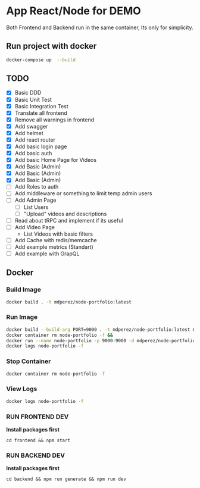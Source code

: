 # App React/Node for DEMO

Both Frontend and Backend run in the same container, Its only for simplicity.

## Run project with docker

```sh
docker-compose up  --build
```

## TODO

- [x] Basic DDD
- [x] Basic Unit Test
- [x] Basic Integration Test
- [x] Translate all frontend
- [x] Remove all warnings in frontend
- [x] Add swagger
- [x] Add helmet
- [x] Add react router
- [x] Add basic login page
- [x] Add basic auth
- [x] Add basic Home Page for Videos
- [x] Add Basic (Admin)
- [x] Add Basic (Admin)
- [x] Add Basic (Admin)
- [ ] Add Roles to auth
- [ ] Add middleware or something to limit temp admin users
- [ ] Add Admin Page
  - [ ] List Users
  - [ ] "Upload" videos and descriptions
- [ ] Read about tRPC and implement if its useful
- [ ] Add Video Page
  - List Videos with basic filters
- [ ] Add Cache with redis/memcache
- [ ] Add example metrics (Standart)
- [ ] Add example with GrapQL

## Docker

### Build Image

```sh
docker build . -t mdperez/node-portfolio:latest
```

### Run Image

```sh
docker build --build-arg PORT=9000 . -t mdperez/node-portfolio:latest &&
docker container rm node-portfolio -f &&
docker run --name node-portfolio -p 9000:9000 -d mdperez/node-portfolio:latest &&
docker logs node-portfolio -f
```

### Stop Container

```sh
docker container rm node-portfolio -f
```

### View Logs

```sh
docker logs node-portfolio -f
```

### RUN FRONTEND DEV

**Install packages first**

```
cd frontend && npm start
```

### RUN BACKEND DEV

**Install packages first**

```
cd backend && npm run generate && npm run dev
```
